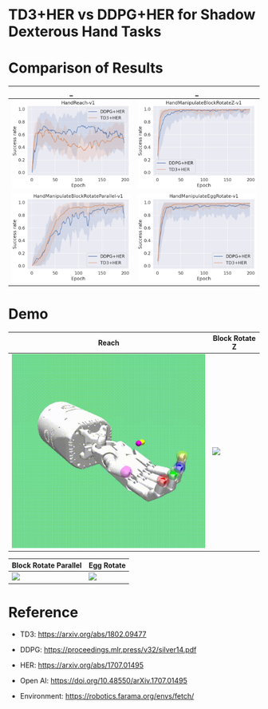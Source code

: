 # TD3+HER vs DDPG+HER for Shadow Dexterous Hand Tasks



# Comparison of Results
|_|_|
|:---:|:---:|
![](Figures/HandReach-v1.png)| ![](Figures/HandManipulateBlockRotateZ-v1.png)|
![](Figures/HandManipulateBlockRotateParallel-v1.png)| ![](Figures/HandManipulateEggRotate-v1.png)|

# Demo

Reach| Block Rotate Z |
-----------------------|-----------------------|
![](Videos/HandReach-v1.gif)| ![](Videos/HandManipulateBlockRotateZ-v1.gif)|


Block Rotate Parallel | Egg Rotate|
-----------------------|-----------------------|
![](Videos/HandManipulateBlockRotateParallel-v1.gif)|![](Videos/HandManipulateEggRotate-v1.gif)


# Reference
- TD3: https://arxiv.org/abs/1802.09477
  
- DDPG: https://proceedings.mlr.press/v32/silver14.pdf

- HER: https://arxiv.org/abs/1707.01495
  
- Open AI: https://doi.org/10.48550/arXiv.1707.01495
  
- Environment: https://robotics.farama.org/envs/fetch/
